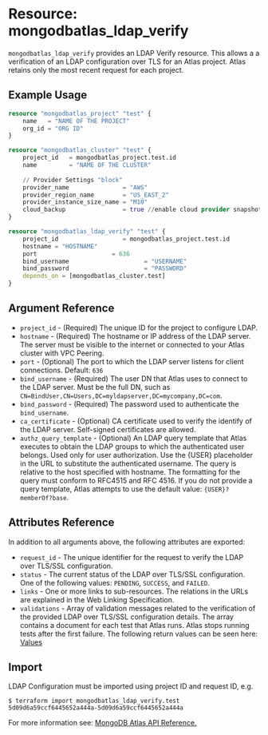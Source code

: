 # Resource: mongodbatlas_ldap_verify

`mongodbatlas_ldap_verify` provides an LDAP Verify resource. This allows a a verification of an LDAP configuration over TLS for an Atlas project. Atlas retains only the most recent request for each project.

## Example Usage

```terraform
resource "mongodbatlas_project" "test" {
	name   = "NAME OF THE PROJECT"
	org_id = "ORG ID"
}

resource "mongodbatlas_cluster" "test" {
    project_id   = mongodbatlas_project.test.id
    name         = "NAME OF THE CLUSTER"
    
    // Provider Settings "block"
    provider_name               = "AWS"
    provider_region_name        = "US_EAST_2"
    provider_instance_size_name = "M10"
    cloud_backup                = true //enable cloud provider snapshots
}

resource "mongodbatlas_ldap_verify" "test" {
    project_id                  = mongodbatlas_project.test.id
    hostname = "HOSTNAME"
    port                     = 636
    bind_username                     = "USERNAME"
    bind_password                     = "PASSWORD"
    depends_on = [mongodbatlas_cluster.test]
}
```

## Argument Reference

* `project_id` - (Required) The unique ID for the project to configure LDAP.
* `hostname` - (Required) The hostname or IP address of the LDAP server. The server must be visible to the internet or connected to your Atlas cluster with VPC Peering.
* `port` - (Optional) The port to which the LDAP server listens for client connections. Default: `636`
* `bind_username` - (Required) The user DN that Atlas uses to connect to the LDAP server. Must be the full DN, such as `CN=BindUser,CN=Users,DC=myldapserver,DC=mycompany,DC=com`.
* `bind_password` - (Required) The password used to authenticate the `bind_username`.
* `ca_certificate` - (Optional) CA certificate used to verify the identify of the LDAP server. Self-signed certificates are allowed.
* `authz_query_template` - (Optional) An LDAP query template that Atlas executes to obtain the LDAP groups to which the authenticated user belongs. Used only for user authorization. Use the {USER} placeholder in the URL to substitute the authenticated username. The query is relative to the host specified with hostname. The formatting for the query must conform to RFC4515 and RFC 4516. If you do not provide a query template, Atlas attempts to use the default value: `{USER}?memberOf?base`.

## Attributes Reference

In addition to all arguments above, the following attributes are exported:

* `request_id` - The unique identifier for the request to verify the LDAP over TLS/SSL configuration.
* `status` - The current status of the LDAP over TLS/SSL configuration. One of the following values: `PENDING`, `SUCCESS`, and `FAILED`.
* `links` - One or more links to sub-resources. The relations in the URLs are explained in the Web Linking Specification.
* `validations` - Array of validation messages related to the verification of the provided LDAP over TLS/SSL configuration details. The array contains a document for each test that Atlas runs. Atlas stops running tests after the first failure. The following return values can be seen here: [Values](https://docs.atlas.mongodb.com/reference/api/ldaps-configuration-request-verification)
    
## Import

LDAP Configuration must be imported using project ID and request ID, e.g.

```
$ terraform import mongodbatlas_ldap_verify.test 5d09d6a59ccf6445652a444a-5d09d6a59ccf6445652a444a
```

For more information see: [MongoDB Atlas API Reference.](https://docs.atlas.mongodb.com/reference/api/ldaps-configuration-request-verification)
